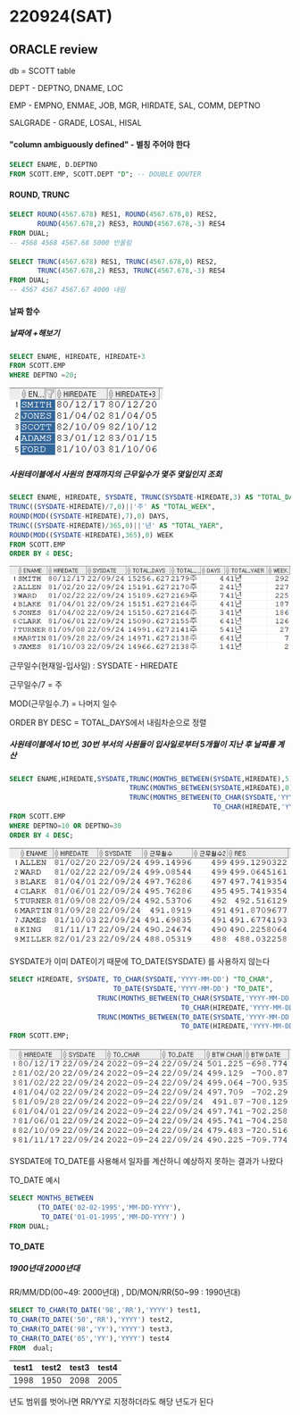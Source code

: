 # 220924(SAT) 

## ORACLE review

db = SCOTT table

DEPT - DEPTNO, DNAME, LOC

EMP - EMPNO, ENMAE, JOB, MGR, HIRDATE, SAL, COMM, DEPTNO

SALGRADE - GRADE, LOSAL, HISAL



#### "column ambiguously defined" - 별칭 주어야 한다

```sql
SELECT ENAME, D.DEPTNO
FROM SCOTT.EMP, SCOTT.DEPT "D"; -- DOUBLE QOUTER
```



#### ROUND, TRUNC

```sql
SELECT ROUND(4567.678) RES1, ROUND(4567.678,0) RES2, 
	   ROUND(4567.678,2) RES3, ROUND(4567.678,-3) RES4
FROM DUAL;
-- 4568 4568 4567.68 5000 반올림

SELECT TRUNC(4567.678) RES1, TRUNC(4567.678,0) RES2,
	   TRUNC(4567.678,2) RES3, TRUNC(4567.678,-3) RES4
FROM DUAL;
-- 4567 4567 4567.67 4000 내림
```



#### 날짜 함수

##### 날짜에 +해보기

```sql
SELECT ENAME, HIREDATE, HIREDATE+3
FROM SCOTT.EMP
WHERE DEPTNO =20;
```

![image-20220924144915656](../../images/TIL_day03_220924sat/image-20220924144915656.png)



##### 사원테이블에서 사원의 현재까지의 근무일수가 몇주 몇일인지 조회

```sql
SELECT ENAME, HIREDATE, SYSDATE, TRUNC(SYSDATE-HIREDATE,3) AS "TOTAL_DAYS",
TRUNC((SYSDATE-HIREDATE)/7,0)||'주' AS "TOTAL_WEEK",
ROUND(MOD((SYSDATE-HIREDATE),7),0) DAYS,
TRUNC((SYSDATE-HIREDATE)/365,0)||'년' AS "TOTAL_YAER",
ROUND(MOD((SYSDATE-HIREDATE),365),0) WEEK
FROM SCOTT.EMP
ORDER BY 4 DESC;
```

![image-20220924150925353](../../images/TIL_day03_220924sat/image-20220924150925353.png)

근무일수(현재일-입사일) : SYSDATE - HIREDATE

근무일수/7 = 주

MOD(근무일수.7) = 나머지 일수 

ORDER BY DESC = TOTAL_DAYS에서 내림차순으로 정렬



##### 사원테이블에서 10번, 30번 부서의 사원들이 입사일로부터 5개월이 지난 후 날짜를 계산

```sql
SELECT ENAME,HIREDATE,SYSDATE,TRUNC(MONTHS_BETWEEN(SYSDATE,HIREDATE),5) AS 근무월수,
                              TRUNC(MONTHS_BETWEEN(SYSDATE,HIREDATE),0) 근무월수2,
                              TRUNC(MONTHS_BETWEEN(TO_CHAR(SYSDATE,'YYYY-MM-DD'),       
                                                   TO_CHAR(HIREDATE,'YYYY-MM-DD')),7) RES
FROM SCOTT.EMP
WHERE DEPTNO=10 OR DEPTNO=30
ORDER BY 4 DESC;
```

![image-20220924153558628](../../images/TIL_day03_220924sat/image-20220924153558628.png)



SYSDATE가 이미 DATE이기 때문에 TO_DATE(SYSDATE) 를 사용하지 않는다  

```sql
SELECT HIREDATE, SYSDATE, TO_CHAR(SYSDATE,'YYYY-MM-DD') "TO_CHAR", 
					      TO_DATE(SYSDATE,'YYYY-MM-DD') "TO_DATE",
                      TRUNC(MONTHS_BETWEEN(TO_CHAR(SYSDATE,'YYYY-MM-DD'),       
                                           TO_CHAR(HIREDATE,'YYYY-MM-DD')),3) "BTW CHAR",
                      TRUNC(MONTHS_BETWEEN(TO_DATE(SYSDATE,'YYYY-MM-DD'),       
                                           TO_DATE(HIREDATE,'YYYY-MM-DD')),3) "BTW DATE"
FROM SCOTT.EMP;
```

![image-20220924154619516](../../images/TIL_day03_220924sat/image-20220924154619516.png)

SYSDATE에 TO_DATE를 사용해서 일자를 계산하니 예상하지 못하는 결과가 나왔다 

TO_DATE 예시

```sql
SELECT MONTHS_BETWEEN
       (TO_DATE('02-02-1995','MM-DD-YYYY'),
        TO_DATE('01-01-1995','MM-DD-YYYY') )
FROM DUAL;
```

#### TO_DATE





##### 1900년대 2000년대

RR/MM/DD(00~49: 2000년대) , DD/MON/RR(50~99 : 1990년대)

```sql
SELECT TO_CHAR(TO_DATE('98','RR'),'YYYY') test1, 
TO_CHAR(TO_DATE('50','RR'),'YYYY') test2, 
TO_CHAR(TO_DATE('98','YY'),'YYYY') test3, 
TO_CHAR(TO_DATE('05','YY'),'YYYY') test4 
FROM  dual;
```

| test1 | test2 | test3 | test4 |
| ----- | ----- | ----- | ----- |
| 1998  | 1950  | 2098  | 2005  |

년도 범위를 벗어나면 RR/YY로 지정하더라도 해당 년도가 된다
